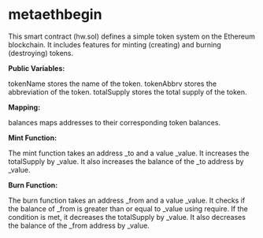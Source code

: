 # metaethbegin
This smart contract (hw.sol) defines a simple token system on the Ethereum blockchain. It includes features for minting (creating) and burning (destroying) tokens.

**Public Variables:**

tokenName stores the name of the token.
tokenAbbrv stores the abbreviation of the token.
totalSupply stores the total supply of the token.

**Mapping:**

balances maps addresses to their corresponding token balances.

**Mint Function:**

The mint function takes an address _to and a value _value.
It increases the totalSupply by _value.
It also increases the balance of the _to address by _value.

**Burn Function:**

The burn function takes an address _from and a value _value.
It checks if the balance of _from is greater than or equal to _value using require.
If the condition is met, it decreases the totalSupply by _value.
It also decreases the balance of the _from address by _value.
